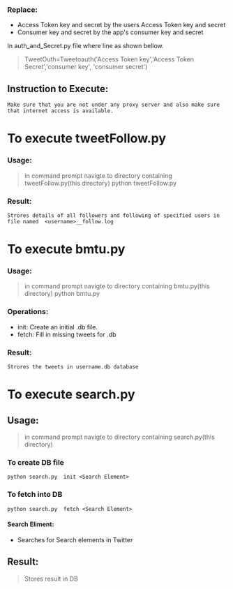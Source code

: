 ### Replace: 
*    Access Token key and secret by the users Access Token key and secret
*    Consumer key and secret by the app's consumer key and secret

   In auth_and_Secret.py file where line as shown bellow.

>    TweetOuth=Tweetoauth('Access Token key','Access Token Secret','consumer key', 'consumer secret')
    
## Instruction to Execute:
    Make sure that you are not under any proxy server and also make sure that internet access is available.

# To execute tweetFollow.py

### Usage:
>    in command prompt navigte to directory containing tweetFollow.py(this directory)
    python tweetFollow.py <username>

### Result:
    Strores details of all followers and following of specified users in file named  <username>__follow.log

# To execute bmtu.py

### Usage:
>    in command prompt navigte to directory containing bmtu.py(this directory) 
    python bmtu.py  <operation> <username>

### Operations:

*   init: Create an initial <username>.db file.
*   fetch: Fill in missing tweets for <username>.db

### Result:
    Strores the tweets in username.db database


# To execute search.py 

## Usage:
>    in command prompt navigte to directory containing search.py(this directory) 

### To create DB file
    python search.py  init <Search Element>

### To fetch into DB
    python search.py  fetch <Search Element>

#### Search Eliment:
*   Searches for Search elements in Twitter

## Result:
>    Stores result in DB
